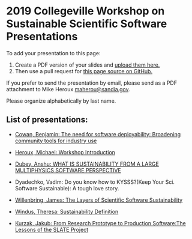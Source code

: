 # 2019 Collegeville Workshop on Sustainable Scientific Software Presentations

To add your presentation to this page:
1. Create a PDF version of your slides and [upload them here.](https://github.com/Collegeville/CW3S19/upload/master/WorkshopResources/Presentations)
1. Then use a pull request for [this page source on GitHub.](https://github.com/Collegeville/CW3S19/edit/master/WorkshopResources/Presentations/PresentationList.md)

If you prefer to send the presentation by email, please send as a PDF attachment to Mike Heroux <maherou@sandia.gov>.

Please organize alphabetically by last name.

## List of presentations:
- [Cowan, Benjamin: The need for software deployability: Broadening community tools for industry use](deployability_redacted.pdf)
- [Heroux, Michael: Workshop Introduction](HerouxIntroduction.pdf)
- [Dubey, Anshu: WHAT IS SUSTAINABILITY FROM A LARGE MULTIPHYSICS SOFTWARE PERSPECTIVE](sustainability_collegeville.pdf)
- Dyadechko, Vadim: Do you know how to KYSSS?(Keep Your Sci. Software Sustainable): A tough love story.
- [Willenbring, James: The Layers of Scientific Software Sustainability](sustainability_collegeville.pdf)
- [Windus, Theresa: Sustainability Definition](Windus-Sustainability-7-23-19.pdf)

- [Kurzak, Jakub: From Research Prototype to Production Software:The Lessons of the SLATE Project](CW3S19-Kurzak.pdf)
